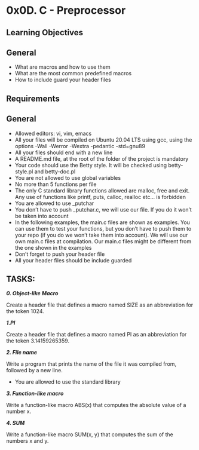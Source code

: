 # 0x0D. C - Preprocessor

## Learning Objectives

## General
- What are macros and how to use them
- What are the most common predefined macros
- How to include guard your header files

## Requirements
## General

- Allowed editors: vi, vim, emacs
- All your files will be compiled on Ubuntu 20.04 LTS using gcc, using the options -Wall -Werror -Wextra -pedantic -std=gnu89
- All your files should end with a new line
- A README.md file, at the root of the folder of the project is mandatory
- Your code should use the Betty style. It will be checked using betty-style.pl and betty-doc.pl
- You are not allowed to use global variables
- No more than 5 functions per file
- The only C standard library functions allowed are malloc, free and exit. Any use of functions like printf, puts, calloc, realloc etc… is forbidden
- You are allowed to use _putchar
- You don’t have to push _putchar.c, we will use our file. If you do it won’t be taken into account
- In the following examples, the main.c files are shown as examples. You can use them to test your functions, but you don’t have to push them to your repo (if you do we won’t take them into account). We will use our own main.c files at compilation. Our main.c files might be different from the one shown in the examples
- Don’t forget to push your header file
- All your header files should be include guarded

## TASKS:

***0. Object-like Macro***

Create a header file that defines a macro named SIZE as an abbreviation for the token 1024.

***1.PI***

Create a header file that defines a macro named PI as an abbreviation for the token 3.14159265359.

***2. File name***

Write a program that prints the name of the file it was compiled from, followed by a new line.

- You are allowed to use the standard library

***3. Function-like macro***

Write a function-like macro ABS(x) that computes the absolute value of a number x.

***4. SUM***

Write a function-like macro SUM(x, y) that computes the sum of the numbers x and y.
